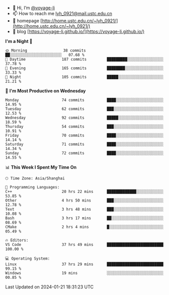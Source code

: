 - 👋 Hi, I’m [@voyage-li](https://github.com/voyage-li/)
- 📫 How to reach me [lyh_0921@mail.ustc.edu.cn](mailto:lyh_0921@mail.ustc.edu.cn)
- 👯 homepage [http://home.ustc.edu.cn/~lyh_0921/](http://home.ustc.edu.cn/~lyh_0921/)
- 🥤 blog [https://voyage-li.github.io/](https://voyage-li.github.io/)

<!--START_SECTION:waka-->
**I'm a Night 🦉** 

```text
🌞 Morning                38 commits          ██░░░░░░░░░░░░░░░░░░░░░░░   07.68 % 
🌆 Daytime                187 commits         █████████░░░░░░░░░░░░░░░░   37.78 % 
🌃 Evening                165 commits         ████████░░░░░░░░░░░░░░░░░   33.33 % 
🌙 Night                  105 commits         █████░░░░░░░░░░░░░░░░░░░░   21.21 % 
```
📅 **I'm Most Productive on Wednesday** 

```text
Monday                   74 commits          ████░░░░░░░░░░░░░░░░░░░░░   14.95 % 
Tuesday                  62 commits          ███░░░░░░░░░░░░░░░░░░░░░░   12.53 % 
Wednesday                92 commits          █████░░░░░░░░░░░░░░░░░░░░   18.59 % 
Thursday                 54 commits          ███░░░░░░░░░░░░░░░░░░░░░░   10.91 % 
Friday                   70 commits          ████░░░░░░░░░░░░░░░░░░░░░   14.14 % 
Saturday                 71 commits          ████░░░░░░░░░░░░░░░░░░░░░   14.34 % 
Sunday                   72 commits          ████░░░░░░░░░░░░░░░░░░░░░   14.55 % 
```


📊 **This Week I Spent My Time On** 

```text
🕑︎ Time Zone: Asia/Shanghai

💬 Programming Languages: 
C++                      20 hrs 22 mins      █████████████░░░░░░░░░░░░   53.85 % 
Other                    4 hrs 50 mins       ███░░░░░░░░░░░░░░░░░░░░░░   12.78 % 
Text                     3 hrs 48 mins       ███░░░░░░░░░░░░░░░░░░░░░░   10.08 % 
Bash                     3 hrs 17 mins       ██░░░░░░░░░░░░░░░░░░░░░░░   08.69 % 
CMake                    2 hrs 4 mins        █░░░░░░░░░░░░░░░░░░░░░░░░   05.49 % 

🔥 Editors: 
VS Code                  37 hrs 49 mins      █████████████████████████   100.00 % 

💻 Operating System: 
Linux                    37 hrs 29 mins      █████████████████████████   99.15 % 
Windows                  19 mins             ░░░░░░░░░░░░░░░░░░░░░░░░░   00.85 % 
```


 Last Updated on 2024-01-21 18:31:23 UTC
<!--END_SECTION:waka-->